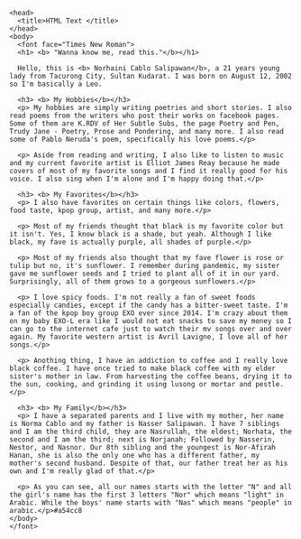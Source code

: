 <DOCTYPE html>
  <html>

    <head>
      <title>HTML Text </title>
    </head>
    <body>
      <font face="Times New Roman">
      <h1> <b> "Wanna know me, read this."</b></h1>

      Hello, this is <b> Norhaini Cablo Salipawan</b>, a 21 years young lady from Tacurong City, Sultan Kudarat. I was born on August 12, 2002 so I'm basically a Leo.

      <h3> <b> My Hobbies</b></h3>
      <p> My hobbies are simply writing poetries and short stories. I also read poems from the writers who post their works on facebook pages. Some of them are K.RDV of Her Subtle Subs, the page Poetry and Pen, Trudy Jane - Poetry, Prose and Pondering, and many more. I also read some of Pablo Neruda's poem, specifically his love poems.</p>

      <p> Aside from reading and writing, I also like to listen to music and my current favorite artist is Elliot James Reay because he made covers of most of my favorite songs and I find it really good for his voice. I also sing when I'm alone and I'm happy doing that.</p>

      <h3> <b> My Favorites</b></h3>
      <p> I also have favorites on certain things like colors, flowers, food taste, kpop group, artist, and many more.</p>

      <p> Most of my friends thought that black is my favorite color but it isn't. Yes, I know black is a shade, but yeah. Although I like black, my fave is actually purple, all shades of purple.</p>

      <p> Most of my friends also thought that my fave flower is rose or tulip but no, it's sunflower. I remember during pandemic, my sister gave me sunflower seeds and I tried to plant all of it in our yard. Surprisingly, all of them grows to a gorgeous sunflowers.</p>

      <p> I love spicy foods. I'm not really a fan of sweet foods especially candies, except if the candy has a bitter-sweet taste. I'm a fan of the kpop boy group EXO ever since 2014. I'm crazy about them on my baby EXO-L era like I would not eat snacks to save my money so I can go to the internet cafe just to watch their mv songs over and over again. My favorite western artist is Avril Lavigne, I love all of her songs.</p>

      <p> Anothing thing, I have an addiction to coffee and I really love black coffee. I have once tried to make black coffee with my elder sister's mother in law. From harvesting the coffee beans, drying it to the sun, cooking, and grinding it using lusong or mortar and pestle.</p>

      <h3> <b> My Family</b></h3>
      <p> I have a separated parents and I live with my mother, her name is Norma Cablo and my father is Nasser Salipawan. I have 7 siblings and I am the third child, they are Nasrullah, the eldest; Norhata, the second and I am the third; next is Norjanah; Followed by Nasserin, Nestor, and Nasnor. Our 8th sibling and the youngest is Nor-Afirah Hanan, she is also the only one who has a different father, my mother's second husband. Despite of that, our father treat her as his own and I'm really glad of that.</p>

      <p> As you can see, all our names starts with the letter "N" and all the girl's name has the first 3 letters "Nor" which means "light" in Arabic. While the boys' name starts with "Nas" which means "people" in arabic.</p>#a54cc8
    </body>
    </font> 
  </html>